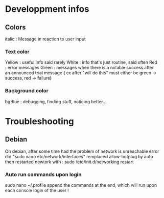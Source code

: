 # Developpment infos

## Colors

italic : Message in reaction to user input

### Text color

Yellow : useful info said rarely
White : info that's just routine, said often
Red : error messages
Green : messages when there is a notable success after an announced trial message ( ex after "will do this" must either be green -> success, red -> failure)

### Background color

bgBlue : debugging, finding stuff, noticing better...

# Troubleshooting

## Debian

On debian, after some time had the problem of network is unreachable error
did "sudo nano etc/network/interfaces"
remplaced allow-hotplug by auto
then restarted newtork with : sudo /etc/init.d/networking restart

### Auto run commands upon login

sudo nano ~/.profile
append the commands at the end, which will run upon each console login of the user !
